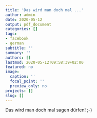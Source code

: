 ```yaml
---
title: 'Das wird man doch mal ...'
author: admin
date: 2020-05-12
output: pdf_document
categories: []
tags:
- facebook
- german
subtitle: ''
summary: ''
authors: []
lastmod: 2020-05-12T09:58:39+02:00
featured: no
image:
  caption: ''
  focal_point: ''
  preview_only: no
projects: []
slug: []
---
```

Das wird man doch mal sagen dürfen! ;-)

